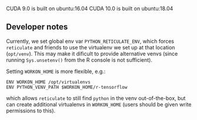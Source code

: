 

CUDA 9.0 is built on ubuntu:16.04
CUDA 10.0 is built on ubuntu:18.04



## Developer notes


Currently, we set global env var `PYTHON_RETICULATE_ENV`, which forces `reticulate` and friends to use the virtualenv we set up at that location (`opt/venv`).  This may make it dificult to provide alternative venvs (since running `Sys.unsetenv()` from the R console is not sufficient).  

Setting `WORKON_HOME` is more flexible, e.g.:

```
ENV WORKON_HOME /opt/virtualenvs
ENV PYTHON_VENV_PATH $WORKON_HOME/r-tensorflow
```

which allows `reticulate` to still find `python` in the venv out-of-the-box, but can create additional virtualenvs in `WORKON_HOME` (users should be given write permissions to this). 
